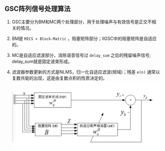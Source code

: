 ## GSC阵列信号处理算法
1. GSC主要分为BM和MC两个处理部分，用于处理噪声与有效信号是正交不相关的情况。

2. BM是 `MICS × Block-Matric` ，阻塞矩阵部分；llGSC中的阻塞矩阵是自适应的。
3. MC是自适应滤波部分，消除语音信号过 `delay_sum` 之后的残留噪声信号; delay_sum就是固定波束形成。
4. 滤波器参数更新的方式是NLMS，归一化自适应滤波(频域)；残差 `e(n)` 通常以复数共轭的出现，这是由复数点积的性质决定的。
![](./img/gsc.png)
